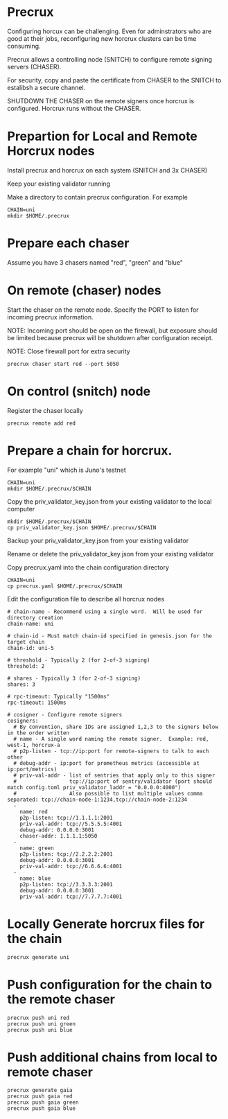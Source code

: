 # Precrux

Configuring horcux can be challenging.  Even for adminstrators who are good at their jobs, reconfiguring new horcrux clusters can be time consuming.

Precrux allows a controlling node (SNITCH) to configure remote signing servers (CHASER).

For security, copy and paste the certificate from CHASER to the SNITCH to estalibsh a secure channel.

SHUTDOWN THE CHASER on the remote signers once horcrux is configured.  Horcrux runs without the CHASER.


# Prepartion for Local and Remote Horcrux nodes

Install precrux and horcrux on each system (SNITCH and 3x CHASER)

Keep your existing validator running

Make a directory to contain precrux configuration.  For example

```
CHAIN=uni
mkdir $HOME/.precrux
```


# Prepare each chaser

Assume you have 3 chasers named "red", "green" and "blue"


# On remote (chaser) nodes

Start the chaser on the remote node.  Specify the PORT to listen for incoming precrux information.

NOTE: Incoming port should be open on the firewall, but exposure should be limited because precrux will be shutdown after configuration receipt.

NOTE: Close firewall port for extra security

```
precrux chaser start red --port 5050
```


# On control (snitch) node

Register the chaser locally
```
precrux remote add red
```

# Prepare a chain for horcrux.  

For example "uni" which is Juno's testnet

```
CHAIN=uni
mkdir $HOME/.precrux/$CHAIN
```

Copy the priv_validator_key.json from your existing validator to the local computer

```
mkdir $HOME/.precrux/$CHAIN
cp priv_validator_key.json $HOME/.precrux/$CHAIN
```

Backup your priv_validator_key.json from your existing validator 

Rename or delete the priv_validator_key.json from your existing validator 

Copy precrux.yaml into the chain configuration directory


```
CHAIN=uni
cp precrux.yaml $HOME/.precrux/$CHAIN
```

Edit the configuration file to describe all horcrux nodes

```
# chain-name - Recommend using a single word.  Will be used for directory creation
chain-name: uni

# chain-id - Must match chain-id specified in genesis.json for the target chain
chain-id: uni-5

# threshold - Typically 2 (for 2-of-3 signing)
threshold: 2

# shares - Typically 3 (for 2-of-3 signing)
shares: 3

# rpc-timeout: Typically "1500ms"
rpc-timeout: 1500ms

# cosigner - Configure remote signers
cosigners:
  # By convention, share IDs are assigned 1,2,3 to the signers below in the order written
  # name - A single word naming the remote signer.  Example: red, west-1, horcrux-a
  # p2p-listen - tcp://ip:port for remote-signers to talk to each other
  # debug-addr - ip:port for prometheus metrics (accessible at ip:port/metrics)
  # priv-val-addr - list of sentries that apply only to this signer 
  #                 tcp://ip:port of sentry/validator (port should match config.toml priv_validator_laddr = "0.0.0.0:4000")
  #                 Also possible to list multiple values comma separated: tcp://chain-node-1:1234,tcp://chain-node-2:1234
  -
    name: red
    p2p-listen: tcp://1.1.1.1:2001
    priv-val-addr: tcp://5.5.5.5:4001
    debug-addr: 0.0.0.0:3001
    chaser-addr: 1.1.1.1:5050
  -
    name: green
    p2p-listen: tcp://2.2.2.2:2001
    debug-addr: 0.0.0.0:3001
    priv-val-addr: tcp://6.6.6.6:4001
  -
    name: blue
    p2p-listen: tcp://3.3.3.3:2001
    debug-addr: 0.0.0.0:3001
    priv-val-addr: tcp://7.7.7.7:4001
```

# Locally Generate horcrux files for the chain

```
precrux generate uni
```

# Push configuration for the chain to the remote chaser

```
precrux push uni red
precrux push uni green
precrux push uni blue
```

# Push additional chains from local to remote chaser

```
precrux generate gaia 
precrux push gaia red
precrux push gaia green
precrux push gaia blue
```
